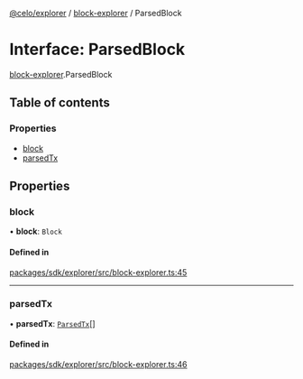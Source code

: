 [@celo/explorer](../README.md) / [block-explorer](../modules/block_explorer.md) / ParsedBlock

# Interface: ParsedBlock

[block-explorer](../modules/block_explorer.md).ParsedBlock

## Table of contents

### Properties

- [block](block_explorer.ParsedBlock.md#block)
- [parsedTx](block_explorer.ParsedBlock.md#parsedtx)

## Properties

### block

• **block**: `Block`

#### Defined in

[packages/sdk/explorer/src/block-explorer.ts:45](https://github.com/celo-org/developer-tooling/blob/master/packages/sdk/explorer/src/block-explorer.ts#L45)

___

### parsedTx

• **parsedTx**: [`ParsedTx`](block_explorer.ParsedTx.md)[]

#### Defined in

[packages/sdk/explorer/src/block-explorer.ts:46](https://github.com/celo-org/developer-tooling/blob/master/packages/sdk/explorer/src/block-explorer.ts#L46)
